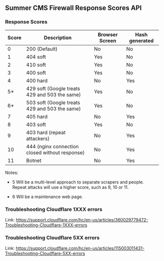 ## Summer CMS Firewall Response Scores API

### Response Scores

Score | Description | Browser Screen | Hash generated
---|---|---|---
0 | 200 (Default) | No | No
1 | 404 soft | Yes | No
2 | 410 soft | Yes | No
3 | 400 soft | Yes | No
4 | 400 hard | No | Yes
5* | 429 soft (Google treats 429 and 503 the same) | Yes | No
6* | 503 soft (Google treats 429 and 503 the same) | Yes | No
7 | 405 hard | No | Yes
8 | 403 soft | Yes | No
9 | 403 hard (repeat attackers) | No | Yes
10 | 444 (nginx connection closed without response) | No | Yes
11 | Botnet | No | Yes

Notes:

* 5 Will be a multi-level approach to separate scrapers and people. Repeat attacks will use a higher score, such as 9, 10 or 11.

* 6 Will be a maintenance web page. 

### Troubleshooting Cloudflare 1XXX errors

Link: https://support.cloudflare.com/hc/en-us/articles/360029779472-Troubleshooting-Cloudflare-1XXX-errors

### Troubleshooting Cloudflare 5XX errors

Link: https://support.cloudflare.com/hc/en-us/articles/115003011431-Troubleshooting-Cloudflare-5XX-errors
